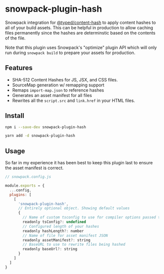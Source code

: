 # snowpack-plugin-hash

Snowpack integration for [@typed/content-hash](https://github.com/TylorS/typed-content-hash) to apply content hashes to all of your build assets. This can be helpful in production to allow caching files permanently since the hashes are determinstic based on the contents of the file.

Note that this plugin uses Snowpack's "optimize" plugin API which will only run during `snowpack build` to prepare your assets for production.

## Features

- SHA-512 Content Hashes for JS, JSX, and CSS files.
- SourceMap generation w/ remapping support
- Remaps `import-map.json` to reference hashes
- Generates an asset manifest for all files
- Rewrites all the `script.src` and `link.href` in your HTML files.

## Install

```sh
npm i --save-dev snowpack-plugin-hash

yarn add -d snowpack-plugin-hash
```

## Usage

So far in my experience it has been best to keep this plugin last to ensure the asset manifest is correct.

```js
// snowpack.config.js

module.exports = {
  ...config,
  plugins: [
    [
      'snowpack-plugin-hash',
      // Entirely optional object. Showing default values
      { 
        // Name of custom tsconfig to use for compiler options passed to TypeScript compiler
        readonly tsConfig?: undefined
        // Configured length of your hashes
        readonly hashLength?: number
        // Name of file for asset manifest JSON
        readonly assetManifest?: string
        // BaseURL to use to rewrite files being hashed
        readonly baseUrl?: string
      }
    ]
  ]
}
```